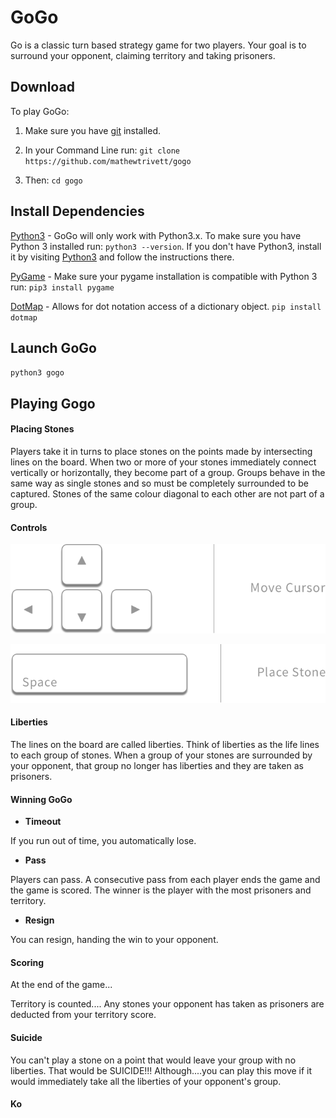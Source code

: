 # GoGo

Go is a classic turn based strategy game for two players.  Your goal is to surround your opponent, claiming territory and taking prisoners.

## Download

To play GoGo:

1. Make sure you have [git](https://git-scm.com/) installed.
2. In your Command Line run:
`git clone https://github.com/mathewtrivett/gogo`

3. Then:
`cd gogo`


## Install Dependencies

[Python3](https://www.python.org/downloads/) - GoGo will only work with Python3.x. To make sure you have Python 3 installed run:
`python3 --version`.  If you don't have Python3, install it by visiting [Python3](https://www.python.org/downloads/) and follow the instructions there.

[PyGame](http://www.pygame.org/hifi.html) - Make sure your pygame installation is compatible with Python 3 run:
`pip3 install pygame`

[DotMap](https://github.com/drgrib/dotmap) - Allows for dot notation access of a dictionary object.
`pip install dotmap`


## Launch GoGo

`python3 gogo`


## Playing Gogo


#### Placing Stones

Players take it in turns to place stones on the points made by intersecting lines on the board.  When two or more of your stones immediately connect vertically or horizontally, they become part of a group. Groups behave in the same way as single stones and so must be completely surrounded to be captured.  Stones of the same colour diagonal to each other are not part of a group.


#### Controls

![Move Cursor Controls](/README_IMG/Move_Cursor_controls.png "Move controls")

![Place Stone Controls](/README_IMG/Place_Stone_controls.png "Place controls")


#### Liberties

The lines on the board are called liberties.  Think of liberties as the life lines to each group of stones.  When a group of your stones are surrounded by your opponent, that group no longer has liberties and they are taken as prisoners.


#### Winning GoGo

+ **Timeout**

If you run out of time, you automatically lose.

+ **Pass**

Players can pass.  A consecutive pass from each player ends the game and the game is scored.  The winner is the player with the most prisoners and territory.

+ **Resign**

You can resign, handing the win to your opponent.


#### Scoring

At the end of the game...

Territory is counted....
Any stones your opponent has taken as prisoners are deducted from your territory score.


#### Suicide

You can't play a stone on a point that would leave your group with no liberties.  That would be SUICIDE!!!  Although....you can play this move if it would immediately take all the liberties of your opponent's group.


#### Ko


